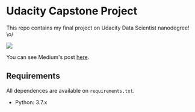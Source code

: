 # Udacity Capstone Project

This repo contains my final project on Udacity Data Scientist nanodegree! \o/

![](https://github.com/DougTrajano/udacity_capstone_project/blob/master/images/readme_description.png)

You can see Medium's post [here](https://medium.com/@dougtrajano/ia-applied-in-credit-risk-home-credit-b70412ef8f02).

## Requirements

All dependences are available on `requirements.txt`.

- Python: 3.7.x
